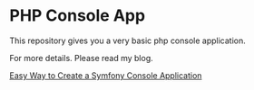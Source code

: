 # PHP Console App

This repository gives you a very basic php console application. 

For more details. Please read my blog. 

[Easy Way to Create a Symfony Console Application](https://tanvir-ahmad.medium.com/easy-way-to-create-a-symfony-console-application-d173852c01cb)
